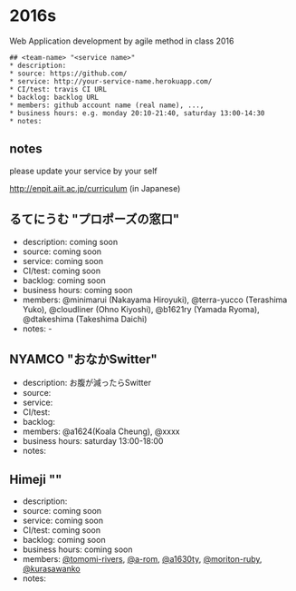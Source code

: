 # 2016s

Web Application development by agile method in class 2016

```
## <team-name> "<service name>"
* description:
* source: https://github.com/
* service: http://your-service-name.herokuapp.com/
* CI/test: travis CI URL
* backlog: backlog URL
* members: github account name (real name), ...,
* business hours: e.g. monday 20:10-21:40, saturday 13:00-14:30
* notes:
```

## notes

please update your service by your self

http://enpit.aiit.ac.jp/curriculum (in Japanese)

## るてにうむ "プロポーズの窓口"
* description: coming soon
* source: coming soon
* service: coming soon
* CI/test: coming soon
* backlog: coming soon
* business hours: coming soon
* members: @minimarui (Nakayama Hiroyuki), @terra-yucco (Terashima Yuko), @cloudliner (Ohno Kiyoshi), @b1621ry (Yamada Ryoma), @dtakeshima (Takeshima Daichi)
* notes: -

## NYAMCO "おなかSwitter"
* description: お腹が減ったらSwitter
* source: 
* service: 
* CI/test: 
* backlog: 
* members: @a1624(Koala Cheung), @xxxx
* business hours: saturday 13:00-18:00
* notes:

## Himeji ""
* description: 
* source: coming soon
* service: coming soon
* CI/test: coming soon
* backlog: coming soon
* business hours: coming soon
* members: [@tomomi-rivers](https://github.com/tomomi-rivers), [@a-rom](https://github.com/a-rom), [@a1630ty](https://github.com/a1630ty), [@moriton-ruby](), [@kurasawanko](https://github.com/kurasawanko)
* notes:

